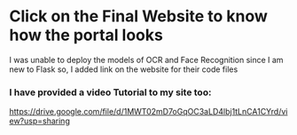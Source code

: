 
# Click on the Final Website to know how the portal looks
I was unable to deploy the models of OCR and Face Recognition since I am new to Flask so, I added link on the website for their code files
### I have provided a video Tutorial to my site too:
   https://drive.google.com/file/d/1MWT02mD7oGqOC3aLD4lbj1tLnCA1CYrd/view?usp=sharing

